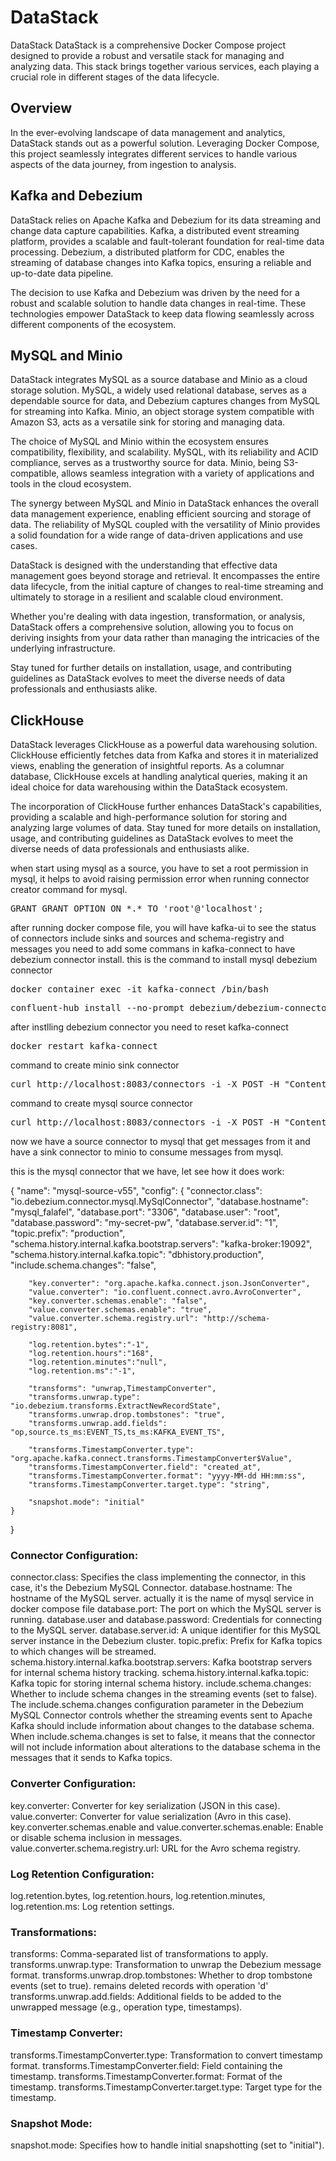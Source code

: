 # DataStack
DataStack
DataStack is a comprehensive Docker Compose project designed to provide a robust and versatile stack for managing and analyzing data. This stack brings together various services, each playing a crucial role in different stages of the data lifecycle.

## Overview
In the ever-evolving landscape of data management and analytics, DataStack stands out as a powerful solution. Leveraging Docker Compose, this project seamlessly integrates different services to handle various aspects of the data journey, from ingestion to analysis.

## Kafka and Debezium
DataStack relies on Apache Kafka and Debezium for its data streaming and change data capture capabilities. Kafka, a distributed event streaming platform, provides a scalable and fault-tolerant foundation for real-time data processing. Debezium, a distributed platform for CDC, enables the streaming of database changes into Kafka topics, ensuring a reliable and up-to-date data pipeline.

The decision to use Kafka and Debezium was driven by the need for a robust and scalable solution to handle data changes in real-time. These technologies empower DataStack to keep data flowing seamlessly across different components of the ecosystem.

## MySQL and Minio
DataStack integrates MySQL as a source database and Minio as a cloud storage solution. MySQL, a widely used relational database, serves as a dependable source for data, and Debezium captures changes from MySQL for streaming into Kafka. Minio, an object storage system compatible with Amazon S3, acts as a versatile sink for storing and managing data.

The choice of MySQL and Minio within the ecosystem ensures compatibility, flexibility, and scalability. MySQL, with its reliability and ACID compliance, serves as a trustworthy source for data. Minio, being S3-compatible, allows seamless integration with a variety of applications and tools in the cloud ecosystem.

The synergy between MySQL and Minio in DataStack enhances the overall data management experience, enabling efficient sourcing and storage of data. The reliability of MySQL coupled with the versatility of Minio provides a solid foundation for a wide range of data-driven applications and use cases.

DataStack is designed with the understanding that effective data management goes beyond storage and retrieval. It encompasses the entire data lifecycle, from the initial capture of changes to real-time streaming and ultimately to storage in a resilient and scalable cloud environment.

Whether you're dealing with data ingestion, transformation, or analysis, DataStack offers a comprehensive solution, allowing you to focus on deriving insights from your data rather than managing the intricacies of the underlying infrastructure.

Stay tuned for further details on installation, usage, and contributing guidelines as DataStack evolves to meet the diverse needs of data professionals and enthusiasts alike.

## ClickHouse
DataStack leverages ClickHouse as a powerful data warehousing solution. ClickHouse efficiently fetches data from Kafka and stores it in materialized views, enabling the generation of insightful reports. As a columnar database, ClickHouse excels at handling analytical queries, making it an ideal choice for data warehousing within the DataStack ecosystem.

The incorporation of ClickHouse further enhances DataStack's capabilities, providing a scalable and high-performance solution for storing and analyzing large volumes of data. Stay tuned for more details on installation, usage, and contributing guidelines as DataStack evolves to meet the diverse needs of data professionals and enthusiasts alike.


when start using mysql as a source, you have to set a root permission in mysql, it helps to avoid raising permission error when running connector creator command for mysql.

<pre>
GRANT GRANT OPTION ON *.* TO 'root'@'localhost';
</pre>

after running docker compose file, you will have kafka-ui to see the status of connectors include sinks and sources and schema-registry and messages
you need to add some commans in kafka-connect to have debezium connector install. this is the command to install mysql debezium connector

<pre>
docker container exec -it kafka-connect /bin/bash
</pre>

<pre>
confluent-hub install --no-prompt debezium/debezium-connector-mysql:latest
</pre>

after instlling debezium connector you need to reset kafka-connect

<pre>
docker restart kafka-connect
</pre>

command to create minio sink connector

<pre>
curl http://localhost:8083/connectors -i -X POST -H "Content-Type:application/json" -d "@/connectors/minio-sink.properties"
</pre>

command to create mysql source connector

<pre>
curl http://localhost:8083/connectors -i -X POST -H "Content-Type:application/json" -d "@/connectors/mysql-source.properties"
</pre>

now we have a source connector to mysql that get messages from it and have a sink connector to minio to consume messages from mysql.


this is the mysql connector that we have, let see how it does work:

{
    "name": "mysql-source-v55", 
    "config": {
        "connector.class": "io.debezium.connector.mysql.MySqlConnector", 
        "database.hostname": "mysql_falafel", 
        "database.port": "3306", 
        "database.user": "root", 
        "database.password": "my-secret-pw", 
        "database.server.id": "1", 
        "topic.prefix": "production", 
        "schema.history.internal.kafka.bootstrap.servers": "kafka-broker:19092", 
        "schema.history.internal.kafka.topic": "dbhistory.production", 
        "include.schema.changes": "false",

        "key.converter": "org.apache.kafka.connect.json.JsonConverter",
        "value.converter": "io.confluent.connect.avro.AvroConverter",
        "key.converter.schemas.enable": "false",
        "value.converter.schemas.enable": "true",
        "value.converter.schema.registry.url": "http://schema-registry:8081",

        "log.retention.bytes":"-1",
        "log.retention.hours":"168",       
        "log.retention.minutes":"null",
        "log.retention.ms":"-1",
        
        "transforms": "unwrap,TimestampConverter",
        "transforms.unwrap.type": "io.debezium.transforms.ExtractNewRecordState",
        "transforms.unwrap.drop.tombstones": "true",
        "transforms.unwrap.add.fields": "op,source.ts_ms:EVENT_TS,ts_ms:KAFKA_EVENT_TS",

        "transforms.TimestampConverter.type": "org.apache.kafka.connect.transforms.TimestampConverter$Value",
        "transforms.TimestampConverter.field": "created_at",
        "transforms.TimestampConverter.format": "yyyy-MM-dd HH:mm:ss",
        "transforms.TimestampConverter.target.type": "string",

        "snapshot.mode": "initial"
    }
}


### Connector Configuration:

connector.class: Specifies the class implementing the connector, in this case, it's the Debezium MySQL Connector.
database.hostname: The hostname of the MySQL server. actually it is the name of mysql service in docker compose file
database.port: The port on which the MySQL server is running.
database.user and database.password: Credentials for connecting to the MySQL server.
database.server.id: A unique identifier for this MySQL server instance in the Debezium cluster.
topic.prefix: Prefix for Kafka topics to which changes will be streamed.
schema.history.internal.kafka.bootstrap.servers: Kafka bootstrap servers for internal schema history tracking.
schema.history.internal.kafka.topic: Kafka topic for storing internal schema history.
include.schema.changes: Whether to include schema changes in the streaming events (set to false).
The include.schema.changes configuration parameter in the Debezium MySQL Connector controls whether the streaming events sent to Apache Kafka should include information about changes to the database schema. When include.schema.changes is set to false, it means that the connector will not include information about alterations to the database schema in the messages that it sends to Kafka topics.

### Converter Configuration:

key.converter: Converter for key serialization (JSON in this case).
value.converter: Converter for value serialization (Avro in this case).
key.converter.schemas.enable and value.converter.schemas.enable: Enable or disable schema inclusion in messages.
value.converter.schema.registry.url: URL for the Avro schema registry.

### Log Retention Configuration:

log.retention.bytes, log.retention.hours, log.retention.minutes, log.retention.ms: Log retention settings.


### Transformations:

transforms: Comma-separated list of transformations to apply.
transforms.unwrap.type: Transformation to unwrap the Debezium message format.
transforms.unwrap.drop.tombstones: Whether to drop tombstone events (set to true). remains deleted records with operation 'd'
transforms.unwrap.add.fields: Additional fields to be added to the unwrapped message (e.g., operation type, timestamps).

### Timestamp Converter:

transforms.TimestampConverter.type: Transformation to convert timestamp format.
transforms.TimestampConverter.field: Field containing the timestamp.
transforms.TimestampConverter.format: Format of the timestamp.
transforms.TimestampConverter.target.type: Target type for the timestamp.

### Snapshot Mode:

snapshot.mode: Specifies how to handle initial snapshotting (set to "initial").